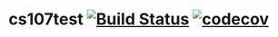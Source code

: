 # cs107test [![Build Status](https://app.travis-ci.com/ndhers/cs107test.svg?branch=main)](https://app.travis-ci.com/ndhers/cs107test) [![codecov](https://codecov.io/gh/ndhers/cs107test/branch/main/graph/badge.svg?token=4X8I6JMOKU)](https://codecov.io/gh/ndhers/cs107test)
